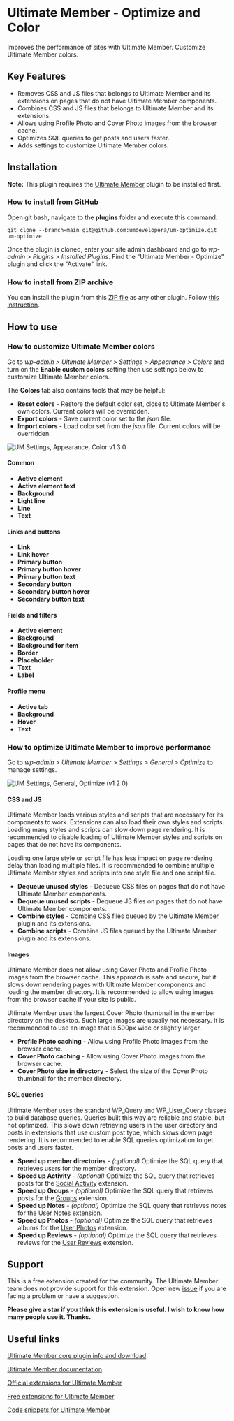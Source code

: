 # Ultimate Member - Optimize and Color

Improves the performance of sites with Ultimate Member. Customize Ultimate Member colors.

## Key Features

- Removes CSS and JS files that belongs to Ultimate Member and its extensions on pages that do not have Ultimate Member components.
- Combines CSS and JS files that belongs to Ultimate Member and its extensions.
- Allows using Profile Photo and Cover Photo images from the browser cache.
- Optimizes SQL queries to get posts and users faster.
- Adds settings to customize Ultimate Member colors.

## Installation

**Note:** This plugin requires the [Ultimate Member](https://wordpress.org/plugins/ultimate-member/) plugin to be installed first.

### How to install from GitHub

Open git bash, navigate to the **plugins** folder and execute this command:

`git clone --branch=main git@github.com:umdevelopera/um-optimize.git um-optimize`

Once the plugin is cloned, enter your site admin dashboard and go to _wp-admin > Plugins > Installed Plugins_. Find the "Ultimate Member - Optimize" plugin and click the "Activate" link.

### How to install from ZIP archive

You can install the plugin from this [ZIP file](https://drive.google.com/file/d/1DCro3M0qR4pUzx4SgHVNun0_c0V9Rq-x/view) as any other plugin. Follow [this instruction](https://wordpress.org/support/article/managing-plugins/#upload-via-wordpress-admin).

## How to use

### How to customize Ultimate Member colors

Go to _wp-admin > Ultimate Member > Settings > Appearance > Colors_ and turn on the **Enable custom colors** setting then use settings below to customize Ultimate Member colors.

The **Colors** tab also contains tools that may be helpful:

- **Reset colors** - Restore the default color set, close to Ultimate Member's own colors. Current colors will be overridden.
- **Export colors** - Save current color set to the _json_ file.
- **Import colors** - Load color set from the _json_ file. Current colors will be overridden.

![UM Settings, Appearance, Color v1 3 0](https://github.com/user-attachments/assets/4333ac79-e02f-48b3-91b2-4be7bcf79e15)

#### Common

- **Active element**
- **Active element text**
- **Background**
- **Light line**
- **Line**
- **Text**

#### Links and buttons

- **Link**
- **Link hover**
- **Primary button**
- **Primary button hover**
- **Primary button text**
- **Secondary button**
- **Secondary button hover**
- **Secondary button text**

#### Fields and filters

- **Active element**
- **Background**
- **Background for item**
- **Border**
- **Placeholder**
- **Text**
- **Label**

#### Profile menu

- **Active tab**
- **Background**
- **Hover**
- **Text**

### How to optimize Ultimate Member to improve performance

Go to _wp-admin > Ultimate Member > Settings > General > Optimize_ to manage settings.

![UM Settings, General, Optimize (v1 2 0)](https://github.com/user-attachments/assets/4eb8dae7-ae59-49c6-8f8a-b3f0111ef601)

#### CSS and JS

Ultimate Member loads various styles and scripts that are necessary for its components to work.
Extensions can also load their own styles and scripts. Loading many styles and scripts can slow down page rendering.
It is recommended to disable loading of Ultimate Member styles and scripts on pages that do not have its components.

Loading one large style or script file has less impact on page rendering delay than loading multiple files.
It is recommended to combine multiple Ultimate Member styles and scripts into one style file and one script file.

- **Dequeue unused styles** - Dequeue CSS files on pages that do not have Ultimate Member components.
- **Dequeue unused scripts** - Dequeue JS files on pages that do not have Ultimate Member components.
- **Combine styles** - Combine CSS files queued by the Ultimate Member plugin and its extensions.
- **Combine scripts** - Combine JS files queued by the Ultimate Member plugin and its extensions.

#### Images

Ultimate Member does not allow using Cover Photo and Profile Photo images from the browser cache.
This approach is safe and secure, but it slows down rendering pages with Ultimate Member components and loading the member directory.
It is recommended to allow using images from the browser cache if your site is public.

Ultimate Member uses the largest Cover Photo thumbnail in the member directory on the desktop. Such large images are usually not necessary.
It is recommended to use an image that is 500px wide or slightly larger.

- **Profile Photo caching** - Allow using Profile Photo images from the browser cache.
- **Cover Photo caching** - Allow using Cover Photo images from the browser cache.
- **Cover Photo size in directory** - Select the size of the Cover Photo thumbnail for the member directory.

#### SQL queries

Ultimate Member uses the standard WP_Query and WP_User_Query classes to build database queries.
Queries built this way are reliable and stable, but not optimized.
This slows down retrieving users in the user directory and posts in extensions that use custom post type, which slows down page rendering.
It is recommended to enable SQL queries optimization to get posts and users faster.

- **Speed up member directories** - *(optional)* Optimize the SQL query that retrieves users for the member directory.
- **Speed up Activity** - *(optional)* Optimize the SQL query that retrieves posts for the [Social Activity](https://ultimatemember.com/extensions/social-activity/) extension.
- **Speed up Groups** - *(optional)* Optimize the SQL query that retrieves posts for the [Groups](https://ultimatemember.com/extensions/groups/) extension.
- **Speed up Notes** - *(optional)* Optimize the SQL query that retrieves notes for the [User Notes](https://ultimatemember.com/extensions/user-notes/) extension.
- **Speed up Photos** - *(optional)* Optimize the SQL query that retrieves albums for the [User Photos](https://ultimatemember.com/extensions/user-photos/) extension.
- **Speed up Reviews** - *(optional)* Optimize the SQL query that retrieves reviews for the [User Reviews](https://ultimatemember.com/extensions/user-reviews/) extension.

## Support

This is a free extension created for the community. The Ultimate Member team does not provide support for this extension.
Open new [issue](https://github.com/umdevelopera/um-optimize/issues) if you are facing a problem or have a suggestion.

**Please give a star if you think this extension is useful. I wish to know how many people use it. Thanks.**

## Useful links

[Ultimate Member core plugin info and download](https://wordpress.org/plugins/ultimate-member)

[Ultimate Member documentation](https://docs.ultimatemember.com)

[Official extensions for Ultimate Member](https://ultimatemember.com/extensions/)

[Free extensions for Ultimate Member](https://docs.google.com/document/d/1wp5oLOyuh5OUtI9ogcPy8NL428rZ8PVTu_0R-BuKKp8/edit?usp=sharing)

[Code snippets for Ultimate Member](https://docs.google.com/document/d/1_bikh4JYlSjjQa0bX1HDGznpLtI0ur_Ma3XQfld2CKk/edit?usp=sharing)

